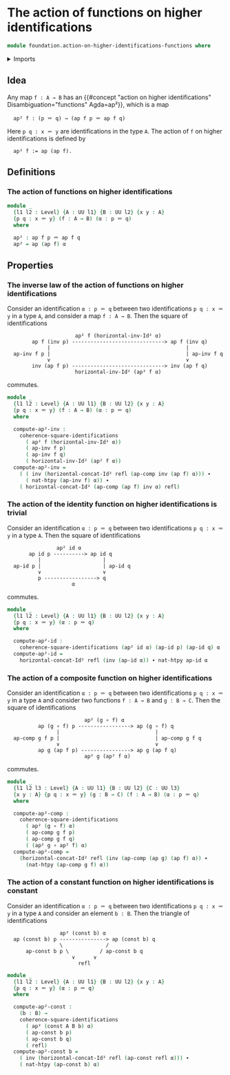# The action of functions on higher identifications

```agda
module foundation.action-on-higher-identifications-functions where
```

<details><summary>Imports</summary>

```agda
open import foundation.action-on-identifications-functions
open import foundation.path-algebra
open import foundation.universe-levels

open import foundation-core.commuting-squares-of-identifications
open import foundation-core.constant-maps
open import foundation-core.function-types
open import foundation-core.homotopies
open import foundation-core.identity-types
```

</details>

## Idea

Any map `f : A → B` has an
{{#concept "action on higher identifications" Disambiguation="functions" Agda=ap²}},
which is a map

```text
  ap² f : (p ＝ q) → (ap f p ＝ ap f q)
```

Here `p q : x ＝ y` are identifications in the type `A`. The action of `f` on
higher identifications is defined by

```text
  ap² f := ap (ap f).
```

## Definitions

### The action of functions on higher identifications

```agda
module _
  {l1 l2 : Level} {A : UU l1} {B : UU l2} {x y : A}
  {p q : x ＝ y} (f : A → B) (α : p ＝ q)
  where

  ap² : ap f p ＝ ap f q
  ap² = ap (ap f) α
```

## Properties

### The inverse law of the action of functions on higher identifications

Consider an identification `α : p ＝ q` between two identifications
`p q : x ＝ y` in a type `A`, and consider a map `f : A → B`. Then the square of
identifications

```text
                      ap² f (horizontal-inv-Id² α)
        ap f (inv p) ------------------------------> ap f (inv q)
             |                                            |
  ap-inv f p |                                            | ap-inv f q
             ∨                                            ∨
        inv (ap f p) ------------------------------> inv (ap f q)
                      horizontal-inv-Id² (ap² f α)
```

commutes.

```agda
module _
  {l1 l2 : Level} {A : UU l1} {B : UU l2} {x y : A}
  {p q : x ＝ y} (f : A → B) (α : p ＝ q)
  where

  compute-ap²-inv :
    coherence-square-identifications
      ( ap² f (horizontal-inv-Id² α))
      ( ap-inv f p)
      ( ap-inv f q)
      ( horizontal-inv-Id² (ap² f α))
  compute-ap²-inv =
    ( ( inv (horizontal-concat-Id² refl (ap-comp inv (ap f) α))) ∙
      ( nat-htpy (ap-inv f) α)) ∙
    ( horizontal-concat-Id² (ap-comp (ap f) inv α) refl)
```

### The action of the identity function on higher identifications is trivial

Consider an identification `α : p ＝ q` between two identifications
`p q : x ＝ y` in a type `A`. Then the square of identifications

```text
                ap² id α
       ap id p ----------> ap id q
          |                    |
  ap-id p |                    | ap-id q
          ∨                    ∨
          p -----------------> q
                     α
```

commutes.

```agda
module _
  {l1 l2 : Level} {A : UU l1} {B : UU l2} {x y : A}
  {p q : x ＝ y} (α : p ＝ q)
  where

  compute-ap²-id :
    coherence-square-identifications (ap² id α) (ap-id p) (ap-id q) α
  compute-ap²-id =
    horizontal-concat-Id² refl (inv (ap-id α)) ∙ nat-htpy ap-id α
```

### The action of a composite function on higher identifications

Consider an identification `α : p ＝ q` between two identifications
`p q : x ＝ y` in a type `A` and consider two functions `f : A → B` and
`g : B → C`. Then the square of identifications

```text
                         ap² (g ∘ f) α
          ap (g ∘ f) p -----------------> ap (g ∘ f) q
                |                               |
  ap-comp g f p |                               | ap-comp g f q
                ∨                               ∨
          ap g (ap f p) ----------------> ap g (ap f q)
                         ap² g (ap² f α)
```

commutes.

```agda
module _
  {l1 l2 l3 : Level} {A : UU l1} {B : UU l2} {C : UU l3}
  {x y : A} {p q : x ＝ y} (g : B → C) (f : A → B) (α : p ＝ q)
  where

  compute-ap²-comp :
    coherence-square-identifications
      ( ap² (g ∘ f) α)
      ( ap-comp g f p)
      ( ap-comp g f q)
      ( (ap² g ∘ ap² f) α)
  compute-ap²-comp =
    (horizontal-concat-Id² refl (inv (ap-comp (ap g) (ap f) α)) ∙
      (nat-htpy (ap-comp g f) α))
```

### The action of a constant function on higher identifications is constant

Consider an identification `α : p ＝ q` between two identifications
`p q : x ＝ y` in a type `A` and consider an element `b : B`. Then the triangle
of identifications

```text
                 ap² (const b) α
  ap (const b) p ---------------> ap (const b) q
                 \              /
      ap-const b p \          / ap-const b q
                     ∨      ∨
                       refl
```

```agda
module _
  {l1 l2 : Level} {A : UU l1} {B : UU l2} {x y : A}
  {p q : x ＝ y} (α : p ＝ q)
  where

  compute-ap²-const :
    (b : B) →
    coherence-square-identifications
      ( ap² (const A B b) α)
      ( ap-const b p)
      ( ap-const b q)
      ( refl)
  compute-ap²-const b =
    ( inv (horizontal-concat-Id² refl (ap-const refl α))) ∙
    ( nat-htpy (ap-const b) α)
```

